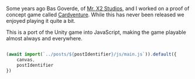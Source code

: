 Some years ago Bas Goverde, of [Mr. X2 Studios](https://play.google.com/store/apps/developer?id=Mr.+X2+Studios), and I worked on a proof of concept game called [Cardventure](https://github.com/Devilly/cardventure). While this has never been released we enjoyed playing it quite a bit.

This is a port of the Unity game into JavaScript, making the game playable almost always and everywhere.

```javascript

(await import(`../posts/${postIdentifier}/js/main.js`)).default({
    canvas,
    postIdentifier
})

```
